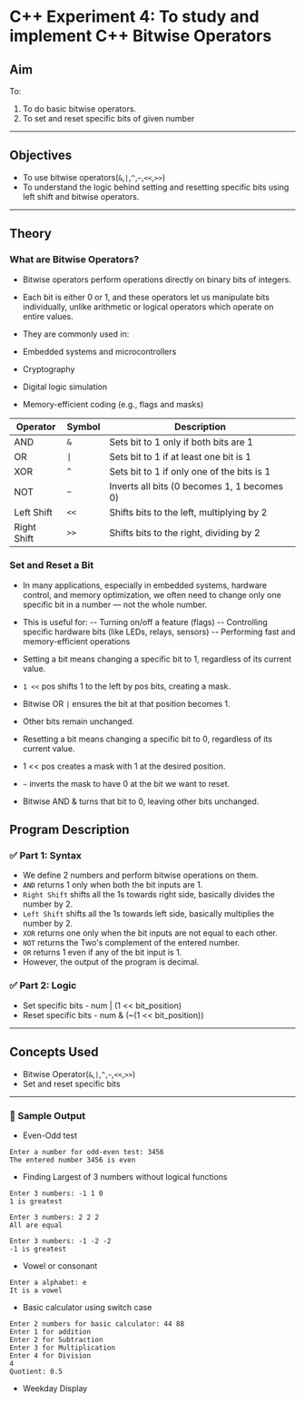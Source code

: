# C++ Experiment 4: To study and implement C++ Bitwise Operators

## Aim

To:
1. To do basic bitwise operators.
2. To set and reset specific bits of given number

---

## Objectives

- To use bitwise operators(`&`,`|`,`^`,`~`,`<<`,`>>`)
- To understand the logic behind setting and resetting specific bits using left shift and bitwise operators.

---

## Theory
### What are Bitwise Operators?
- Bitwise operators perform operations directly on binary bits of integers.
- Each bit is either 0 or 1, and these operators let us manipulate bits individually, unlike arithmetic or logical operators which operate on entire values.

- They are commonly used in:
- Embedded systems and microcontrollers
- Cryptography
- Digital logic simulation
- Memory-efficient coding (e.g., flags and masks)
  
| Operator    | Symbol | Description                                     |
|-------------|--------|-------------------------------------------------|
| AND         | `&`    | Sets bit to 1 only if both bits are 1           |
| OR          | `\|`   | Sets bit to 1 if at least one bit is 1          |
| XOR         | `^`    | Sets bit to 1 if only one of the bits is 1      |
| NOT         | `~`    | Inverts all bits (0 becomes 1, 1 becomes 0)     |
| Left Shift  | `<<`   | Shifts bits to the left, multiplying by 2       |
| Right Shift | `>>`   | Shifts bits to the right, dividing by 2         |

    

###  Set and Reset a Bit
- In many applications, especially in embedded systems, hardware control, and memory optimization, we often need to change only one specific bit in a number — not the whole number.

- This is useful for:
-- Turning on/off a feature (flags)
-- Controlling specific hardware bits (like LEDs, relays, sensors)
-- Performing fast and memory-efficient operations

- Setting a bit means changing a specific bit to 1, regardless of its current value.
- `1 <<` pos shifts 1 to the left by pos bits, creating a mask.
- Bitwise OR `|` ensures the bit at that position becomes 1.
- Other bits remain unchanged.

- Resetting a bit means changing a specific bit to 0, regardless of its current value.
- 1 << pos creates a mask with 1 at the desired position.
- `~` inverts the mask to have 0 at the bit we want to reset.
- Bitwise AND & turns that bit to 0, leaving other bits unchanged.

## Program Description

### ✅ Part 1: Syntax
- We define 2 numbers and perform bitwise operations on them.
- `AND` returns 1 only when both the bit inputs are 1.
- `Right Shift` shifts all the 1s towards right side, basically divides the number by 2.
- `Left Shift` shifts all the 1s towards left side, basically multiplies the number by 2.
- `XOR` returns one only when the bit inputs are not equal to each other.
- `NOT` returns the Two's complement of the entered number.
- `OR` returns 1 even if any of the bit input is 1.
- However, the output of the program is decimal.
  
### ✅ Part 2: Logic
 - Set specific bits -  num | (1 << bit_position)
 - Reset specific bits - num & (~(1 << bit_position))
---

## Concepts Used

- Bitwise Operator(`&`,`|`,`^`,`~`,`<<`,`>>`)
- Set and reset specific bits

---
### 🧪 Sample Output
- Even-Odd test
```
Enter a number for odd-even test: 3456
The entered number 3456 is even
```
-  Finding Largest of 3 numbers without logical functions
```
Enter 3 numbers: -1 1 0
1 is greatest
```
```
Enter 3 numbers: 2 2 2
All are equal
```
```
Enter 3 numbers: -1 -2 -2
-1 is greatest
```
- Vowel or consonant
```
Enter a alphabet: e
It is a vowel
```
- Basic calculator using switch case
```
Enter 2 numbers for basic calculator: 44 88
Enter 1 for addition
Enter 2 for Subtraction
Enter 3 for Multiplication
Enter 4 for Division
4
Quotient: 0.5
```
- Weekday Display
```

```
